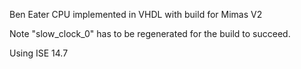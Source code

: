 Ben Eater CPU implemented in VHDL with build for Mimas V2

Note "slow_clock_0" has to be regenerated for the build to succeed.

Using ISE 14.7

